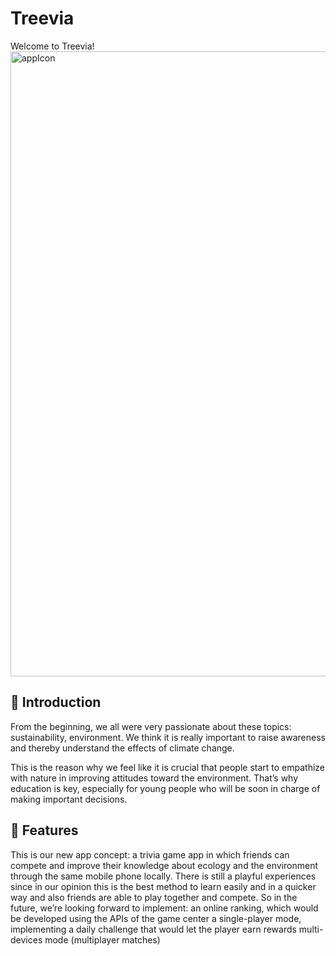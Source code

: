 # Treevia
Welcome to Treevia! 
<img width="1000" alt="appIcon" src="https://github.com/itisclairee/Treevia/assets/148436340/3162d354-a745-406d-b473-4b38f9b627be">


##  :link: **Introduction**
From the beginning, we all were very passionate about these topics: sustainability, environment. We think it is really important to raise awareness and thereby understand the effects of climate change.

This is the reason why we feel like it is crucial that people start to empathize with nature in improving attitudes toward the environment. That’s why education is key, especially for young people who will be soon in charge of making important decisions.

##  :link: **Features**
This is our new app concept: a trivia game app in which friends can compete and improve their knowledge about ecology and the environment through the same mobile phone locally. 
There is still a playful experiences since in our opinion this is the best method to learn easily and in a quicker way  and also friends are able to play together and compete.
So in the future, we’re looking forward to implement:
an online ranking, which would be developed using the APIs of the game center
a single-player mode, implementing a daily challenge that would let the player earn rewards
multi-devices mode (multiplayer matches)

